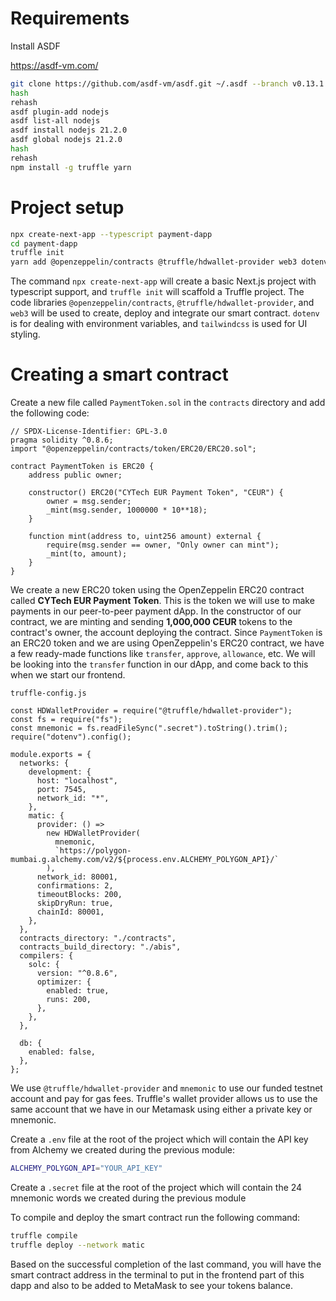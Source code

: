# Requirements

Install ASDF

https://asdf-vm.com/

```bash
git clone https://github.com/asdf-vm/asdf.git ~/.asdf --branch v0.13.1
hash
rehash
asdf plugin-add nodejs
asdf list-all nodejs
asdf install nodejs 21.2.0
asdf global nodejs 21.2.0
hash
rehash
npm install -g truffle yarn
```

# Project setup

```bash
npx create-next-app --typescript payment-dapp
cd payment-dapp
truffle init
yarn add @openzeppelin/contracts @truffle/hdwallet-provider web3 dotenv tailwindcss
```

The command `npx create-next-app` will create a basic Next.js project with typescript support, and `truffle init` will scaffold a Truffle project.
The code libraries `@openzeppelin/contracts`, `@truffle/hdwallet-provider`, and `web3` will be used to create, deploy and integrate our smart contract. `dotenv` is for dealing with environment variables, and `tailwindcss` is used for UI styling.

# Creating a smart contract

Create a new file called `PaymentToken.sol` in the `contracts` directory and add the following code:

```solidity
// SPDX-License-Identifier: GPL-3.0
pragma solidity ^0.8.6;
import "@openzeppelin/contracts/token/ERC20/ERC20.sol";

contract PaymentToken is ERC20 {
    address public owner;

    constructor() ERC20("CYTech EUR Payment Token", "CEUR") {
        owner = msg.sender;
        _mint(msg.sender, 1000000 * 10**18);
    }

    function mint(address to, uint256 amount) external {
        require(msg.sender == owner, "Only owner can mint");
        _mint(to, amount);
    }
}
```

We create a new ERC20 token using the OpenZeppelin ERC20 contract called **CYTech EUR Payment Token**. This is the token we will use to make payments in our peer-to-peer payment dApp.
In the constructor of our contract, we are minting and sending **1,000,000 CEUR** tokens to the contract's owner, the account deploying the contract.
Since `PaymentToken` is an ERC20 token and we are using OpenZeppelin's ERC20 contract, we have a few ready-made functions like `transfer`, `approve`, `allowance`, etc. We will be looking into the `transfer` function in our dApp, and come back to this when we start our frontend.

`truffle-config.js`

```solidity
const HDWalletProvider = require("@truffle/hdwallet-provider");
const fs = require("fs");
const mnemonic = fs.readFileSync(".secret").toString().trim();
require("dotenv").config();

module.exports = {
  networks: {
    development: {
      host: "localhost",
      port: 7545,
      network_id: "*",
    },
    matic: {
      provider: () =>
        new HDWalletProvider(
          mnemonic,
          `https://polygon-mumbai.g.alchemy.com/v2/${process.env.ALCHEMY_POLYGON_API}/`
        ),
      network_id: 80001,
      confirmations: 2,
      timeoutBlocks: 200,
      skipDryRun: true,
      chainId: 80001,
    },
  },
  contracts_directory: "./contracts",
  contracts_build_directory: "./abis",
  compilers: {
    solc: {
      version: "^0.8.6",
      optimizer: {
        enabled: true,
        runs: 200,
      },
    },
  },

  db: {
    enabled: false,
  },
};
```

We use `@truffle/hdwallet-provider` and `mnemonic` to use our funded testnet account and pay for gas fees. Truffle's wallet provider allows us to use the same account that we have in our Metamask using either a private key or mnemonic.

Create a `.env` file at the root of the project which will contain the API key from Alchemy we created during the previous module:

```bash
ALCHEMY_POLYGON_API="YOUR_API_KEY"
```

Create a `.secret` file at the root of the project which will contain the 24 mnemonic words we created during the previous module

To compile and deploy the smart contract run the following command:

```bash
truffle compile
truffle deploy --network matic
```

Based on the successful completion of the last command, you will have the smart contract address in the terminal to put in the frontend part of this dapp and also to be added to MetaMask to see your tokens balance.
